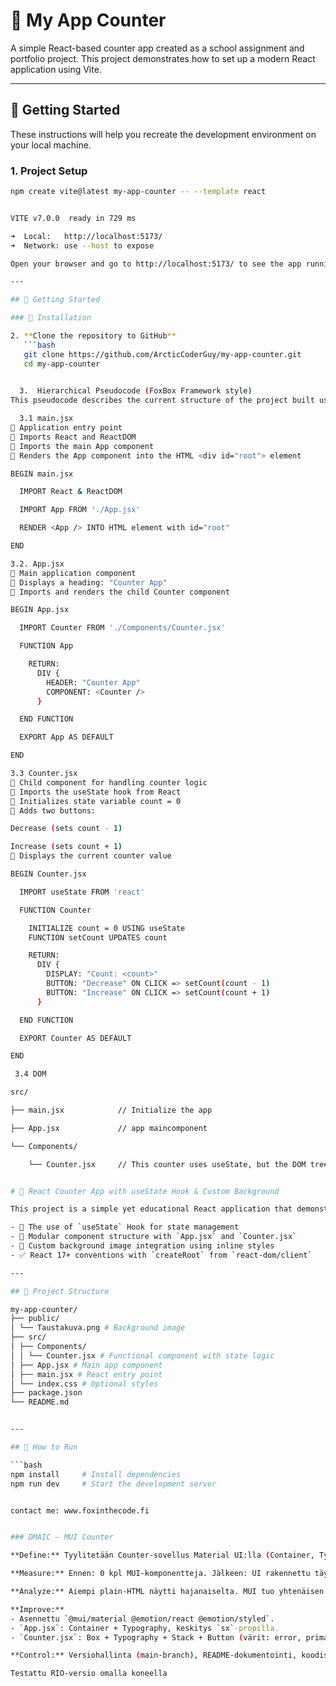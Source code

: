# 🧮 My App Counter

A simple React-based counter app created as a school assignment and portfolio project. This project demonstrates how to set up a modern React application using Vite.

---

## 🚀 Getting Started

These instructions will help you recreate the development environment on your local machine.

### 1. Project Setup

```bash
npm create vite@latest my-app-counter -- --template react


VITE v7.0.0  ready in 729 ms

➜  Local:   http://localhost:5173/
➜  Network: use --host to expose

Open your browser and go to http://localhost:5173/ to see the app running.

---

## 🚀 Getting Started

### 🔧 Installation

2. **Clone the repository to GitHub**
   ```bash
   git clone https://github.com/ArcticCoderGuy/my-app-counter.git
   cd my-app-counter

   
  3.  Hierarchical Pseudocode (FoxBox Framework style)
This pseudocode describes the current structure of the project built using the React module and my custom FoxBox Framework approach.

  3.1 main.jsx
🔹 Application entry point
🔸 Imports React and ReactDOM
🔸 Imports the main App component
🔸 Renders the App component into the HTML <div id="root"> element

BEGIN main.jsx

  IMPORT React & ReactDOM

  IMPORT App FROM './App.jsx'

  RENDER <App /> INTO HTML element with id="root"

END

3.2. App.jsx
🔹 Main application component
🔸 Displays a heading: "Counter App"
🔸 Imports and renders the child Counter component

BEGIN App.jsx

  IMPORT Counter FROM './Components/Counter.jsx'

  FUNCTION App

    RETURN:
      DIV {
        HEADER: "Counter App"
        COMPONENT: <Counter />
      }

  END FUNCTION

  EXPORT App AS DEFAULT

END

3.3 Counter.jsx
🔹 Child component for handling counter logic
🔸 Imports the useState hook from React
🔸 Initializes state variable count = 0
🔸 Adds two buttons:

Decrease (sets count - 1)

Increase (sets count + 1)
🔸 Displays the current counter value

BEGIN Counter.jsx

  IMPORT useState FROM 'react'

  FUNCTION Counter

    INITIALIZE count = 0 USING useState
    FUNCTION setCount UPDATES count

    RETURN:
      DIV {
        DISPLAY: "Count: <count>"
        BUTTON: "Decrease" ON CLICK => setCount(count - 1)
        BUTTON: "Increase" ON CLICK => setCount(count + 1)
      }

  END FUNCTION

  EXPORT Counter AS DEFAULT

END

 3.4 DOM

src/ 

├── main.jsx            // Initialize the app 

├── App.jsx             // app maincomponent 

└── Components/ 

    └── Counter.jsx     // This counter uses useState, but the DOM tree in VS Code shows the components in reverse order


# 🧮 React Counter App with useState Hook & Custom Background

This project is a simple yet educational React application that demonstrates:

- 🧠 The use of `useState` Hook for state management
- 🧩 Modular component structure with `App.jsx` and `Counter.jsx`
- 🌄 Custom background image integration using inline styles
- ✅ React 17+ conventions with `createRoot` from `react-dom/client`

---

## 📁 Project Structure

my-app-counter/
├── public/
│ └── Taustakuva.png # Background image
├── src/
│ ├── Components/
│ │ └── Counter.jsx # Functional component with state logic
│ ├── App.jsx # Main app component
│ ├── main.jsx # React entry point
│ └── index.css # Optional styles
├── package.json
└── README.md


---

## 🔧 How to Run

```bash
npm install     # Install dependencies
npm run dev     # Start the development server


contact me: www.foxinthecode.fi


### DMAIC – MUI Counter

**Define:** Tyylitetään Counter-sovellus Material UI:lla (Container, Typography, Box, Stack, Button) diasetin esimerkin mukaisesti.

**Measure:** Ennen: 0 kpl MUI-komponentteja. Jälkeen: UI rakennettu täysin MUI:lla; 3 nappia, keskitys kunnossa.

**Analyze:** Aiempi plain-HTML näytti hajanaiselta. MUI tuo yhtenäisen Material Designin, responsiivisuuden ja a11y-periaatteet.

**Improve:** 
- Asennettu `@mui/material @emotion/react @emotion/styled`.
- `App.jsx`: Container + Typography, keskitys `sx`-propilla.
- `Counter.jsx`: Box + Typography + Stack + Button (värit: error, primary, secondary).

**Control:** Versiohallinta (main-branch), README-dokumentointi, koodistandardi (PascalCase-komponentit, kansio `Components/`).

Testattu RIO-versio omalla koneella
